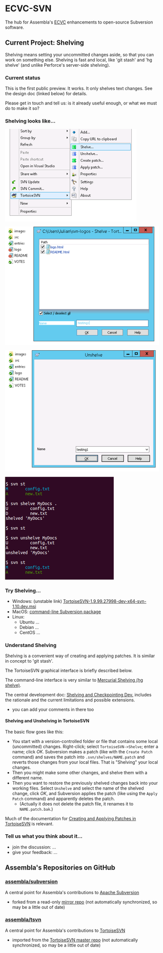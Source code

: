 # ECVC-SVN
The hub for Assembla's [ECVC](https://www.assembla.com/ecvc) enhancements to open-source Subversion software.

## Current Project: Shelving
Shelving means setting your uncommitted changes aside, so that you can work on something else. Shelving is fast and local, like 'git stash' and 'hg shelve' (and unlike Perforce's server-side shelving).

### Current status
This is the first public preview. It works. It only shelves text changes. See the design doc (linked below) for details.

Please get in touch and tell us: is it already useful enough, or what we must do to make it so?

### Shelving looks like...
![context menu](tsvn-1-cmenu-shelve.png)

![shelve dialog](tsvn-1-dlg-shelve.png)

![unshelve dialog](tsvn-1-dlg-unshelve.png)

![command line](shelve-demo-1.png)

### Try Shelving...
  * Windows: (unstable link)
    [TortoiseSVN-1.9.99.27998-dev-x64-svn-1.10.dev.msi](https://s3.amazonaws.com/assembla-binaries/TortoiseSVN/shelve/jobs/TSVN_shelve/18/TortoiseSVN-1.9.99.27998-dev-x64-svn-1.10.dev.msi)
  * MacOS: [command-line Subversion package](http://example.com/subversion-shelve.pkg)
  * Linux:
    * Ubuntu ...
    * Debian ...
    * CentOS ...

### Understand Shelving
Shelving is a convenient way of creating and applying patches. It is similar in concept to 'git stash'.

The TortoiseSVN graphical interface is briefly described below.

The command-line interface is very similar to [Mercurial Shelving (hg shelve)](https://www.selenic.com/mercurial/hg.1.html#shelve).

The central development doc: [Shelving and Checkpointing Dev.](https://docs.google.com/document/d/1PVgw0BdPF7v67oxIK7B_Yjmr3p28ojabP5N1PfZTsHk) includes the rationale and the current limitations and possible extensions.
  * you can add your comments in there too

#### Shelving and Unshelving in TortoiseSVN
The basic flow goes like this:
* You start with a version-controlled folder or file that contains some local (uncommitted) changes. Right-click; select `TortoiseSVN->Shelve`; enter a name; click *OK*. Subversion makes a patch (like with the `Create Patch` command) and saves the patch into `.svn/shelves/NAME.patch` and reverts those changes from your local files. That is "Shelving" your local changes.
* Then you might make some other changes, and shelve them with a different name.
* Then you want to restore the previously shelved changes back into your working files. Select `Unshelve` and select the name of the shelved change, click *OK*, and Subversion applies the patch (like using the `Apply Patch` command) and apparently deletes the patch.
  * (Actually it does not delete the patch file, it renames it to `NAME.patch.bak`.)

Much of the documentation for [Creating and Applying Patches in TortoiseSVN](https://tortoisesvn.net/docs/nightly/TortoiseSVN_en/tsvn-dug-patch.html) is relevant.
  
### Tell us what you think about it...
* join the discussion: ...
* give your feedback: ...

## Assembla's Repositories on GitHub

### [assembla/subversion](https://github.com/assembla/subversion)
A central point for Assembla's contributions to [Apache Subversion](http://subversion.apache.org)
  * forked from a read-only [mirror repo](https://github.com/apache/subversion)
    (not automatically synchronized, so may be a little out of date)

### [assembla/tsvn](https://github.com/assembla/tsvn)
A central point for Assembla's contributions to [TortoiseSVN](http://tortoisesvn.net)
  * imported from the [TortoiseSVN master repo](https://sourceforge.net/p/tortoisesvn/code/)
    (not automatically synchronized, so may be a little out of date)
